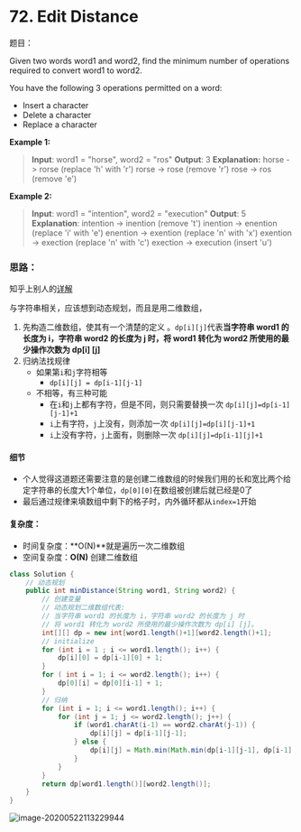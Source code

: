 # 72. Edit Distance

题目：

Given two words word1 and word2, find the minimum number of operations required to convert word1 to word2.

You have the following 3 operations permitted on a word:

- Insert a character
- Delete a character
- Replace a character

**Example 1:**

> **Input**: word1 = "horse", word2 = "ros"
> **Output**: 3
> **Explanation:** 
> horse -> rorse (replace 'h' with 'r')
> rorse -> rose (remove 'r')
> rose -> ros (remove 'e')

**Example 2:**

> **Input**: word1 = "intention", word2 = "execution"
> **Output**: 5
> **Explanation**: 
> intention -> inention (remove 't')
> inention -> enention (replace 'i' with 'e')
> enention -> exention (replace 'n' with 'x')
> exention -> exection (replace 'n' with 'c')
> exection -> execution (insert 'u')



### 思路：

知乎上别人的[详解](https://www.zhihu.com/search?type=content&q=%E5%8A%A8%E6%80%81%E8%A7%84%E5%88%92)

与字符串相关，应该想到动态规划，而且是用二维数组，

1. 先构造二维数组，使其有一个清楚的定义 。`dp[i][j]`代表**当字符串 word1 的长度为 i，字符串 word2 的长度为 j 时，将 word1 转化为 word2 所使用的最少操作次数为 dp[i] [j]**
2. 归纳法找规律
   - 如果第`i`和`j`字符相等
     - `dp[i][j] = dp[i-1][j-1]`
   - 不相等，有三种可能
     - 在`i`和`j`上都有字符，但是不同，则只需要替换一次 `dp[i][j]=dp[i-1][j-1]+1`
     - `i`上有字符，`j`上没有，则添加一次 `dp[i][j]=dp[i][j-1]+1`
     - `i`上没有字符，`j`上面有，则删除一次 `dp[i][j]=dp[i-1][j]+1`



#### 细节

- 个人觉得这道题还需要注意的是创建二维数组的时候我们用的长和宽比两个给定字符串的长度大1个单位，`dp[0][0]`在数组被创建后就已经是0了
- 最后通过规律来填数组中剩下的格子时，内外循环都从`index=1`开始

#### 复杂度：

- 时间复杂度：**O(N)**就是遍历一次二维数组
- 空间复杂度：**O(N)** 创建二维数组



```java
class Solution {
    // 动态规划
    public int minDistance(String word1, String word2) {
        // 创建变量
        // 动态规划二维数组代表:
        // 当字符串 word1 的长度为 i，字符串 word2 的长度为 j 时
        // 将 word1 转化为 word2 所使用的最少操作次数为 dp[i] [j]。
        int[][] dp = new int[word1.length()+1][word2.length()+1];
        // initialize
        for (int i = 1 ; i <= word1.length(); i++) {
            dp[i][0] = dp[i-1][0] + 1;
        }
        for ( int i = 1; i <= word2.length(); i++) {
            dp[0][i] = dp[0][i-1] + 1;
        }
        // 归纳
        for (int i = 1; i <= word1.length(); i++) {
            for (int j = 1; j <= word2.length(); j++) {
                if (word1.charAt(i-1) == word2.charAt(j-1)) {
                    dp[i][j] = dp[i-1][j-1];
                } else { 
                    dp[i][j] = Math.min(Math.min(dp[i-1][j-1], dp[i-1][j]), dp[i][j-1]) + 1;
                }
            }
        }
        return dp[word1.length()][word2.length()];
    }
}
```

![image-20200522113229944](C:\Users\chen\AppData\Roaming\Typora\typora-user-images\image-20200522113229944.png)